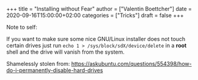 +++
title = "Installing without Fear"
author = ["Valentin Boettcher"]
date = 2020-09-16T15:00:00+02:00
categories = ["Tricks"]
draft = false
+++

Note to self:

If you want to make sure some nice GNU/Linux installer does not touch
certain drives just run `echo 1 > /sys/block/sdX/device/delete` in a
****root**** shell and the drive will vanish from the system.

Shamelessly stolen from:
<https://askubuntu.com/questions/554398/how-do-i-permanently-disable-hard-drives>